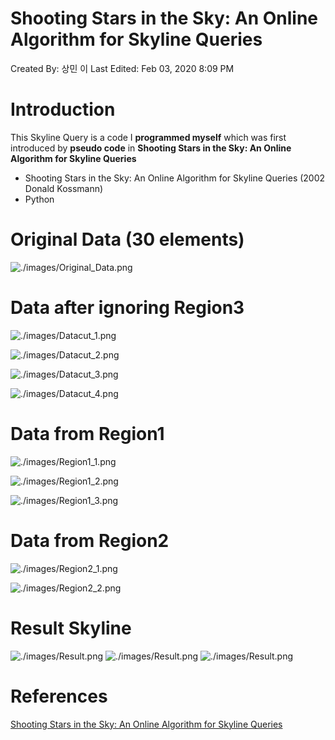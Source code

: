 # Shooting Stars in the Sky: An Online Algorithm for Skyline Queries

Created By: 상민 이
Last Edited: Feb 03, 2020 8:09 PM

# Introduction

This Skyline Query is a code I **programmed myself** which was first introduced by **pseudo code** in **Shooting Stars in the Sky: An Online Algorithm for Skyline Queries**

- Shooting Stars in the Sky: An Online Algorithm for Skyline Queries (2002 Donald Kossmann)
- Python

# Original Data (30 elements)

![./images/Original_Data.png](./images/Original_Data.png)

# Data after ignoring Region3

![./images/Datacut_1.png](./images/Datacut_1.png)

![./images/Datacut_2.png](./images/Datacut_2.png)

![./images/Datacut_3.png](./images/Datacut_3.png)

![./images/Datacut_4.png](./images/Datacut_4.png)

# Data from Region1

![./images/Region1_1.png](./images/Region1_1.png)

![./images/Region1_2.png](./images/Region1_2.png)

![./images/Region1_3.png](./images/Region1_3.png)

# Data from Region2

![./images/Region2_1.png](./images/Region2_1.png)

![./images/Region2_2.png](./images/Region2_2.png)

# Result Skyline

![./images/Result.png](./images/Result.png)
![./images/Result.png](./images/outprint1.png)
![./images/Result.png](./images/outprint2.png)


# References

[Shooting Stars in the Sky: An Online Algorithm for Skyline Queries](https://www.sciencedirect.com/science/article/pii/B9781558608696500329)
